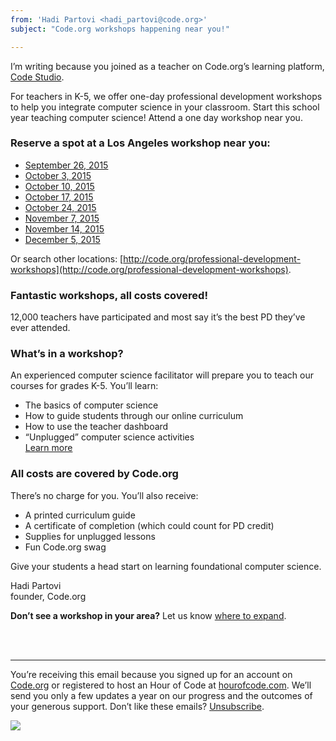 ```yaml
---
from: 'Hadi Partovi <hadi_partovi@code.org>'
subject: "Code.org workshops happening near you!"

---
```


I’m writing because you joined as a teacher on Code.org’s learning platform, [Code Studio](http://studio.code.org/). 

For teachers in K-5, we offer one-day professional development workshops to help you integrate computer science in your classroom. Start this school year teaching computer science! Attend a one day workshop near you.

### Reserve a spot at a Los Angeles workshop near you:

- [September 26, 2015](https://code.org/professional-development-workshops/4950746)
- [October 3, 2015](https://code.org/professional-development-workshops/4939394)
- [October 10, 2015](https://code.org/professional-development-workshops/4951422)
- [October 17, 2015](https://code.org/professional-development-workshops/4939395)
- [October 24, 2015](https://code.org/professional-development-workshops/4952862)
- [November 7, 2015](https://code.org/professional-development-workshops/4949670)
- [November 14, 2015](https://code.org/professional-development-workshops/4959554)
- [December 5, 2015](https://code.org/professional-development-workshops/4959553)

Or search other locations: [http://code.org/professional-development-workshops](http://code.org/professional-development-workshops).  

### Fantastic workshops, all costs covered!
12,000 teachers have participated and most say it’s the best PD they’ve ever attended.

### What’s in a workshop?
An experienced computer science facilitator will prepare you to teach our courses for grades K-5. You’ll learn:

- The basics of computer science
- How to guide students through our online curriculum
- How to use the teacher dashboard
- “Unplugged” computer science activities<br />
[Learn more](https://code.org/k5)

### All costs are covered by Code.org
There’s no charge for you. You’ll also receive:

- A printed curriculum guide
- A certificate of completion (which could count for PD credit)
- Supplies for unplugged lessons
- Fun Code.org swag

Give your students a head start on learning foundational computer science.


Hadi Partovi<br />
founder, Code.org


**Don’t see a workshop in your area?** Let us know [where to expand](https://docs.google.com/a/code.org/forms/d/1QoWzKV5n2Fxx-W90LmmMWxY7qndMo1IE0QWZcxY9OTI/viewform). 

<br />
<br />

<hr/>

You’re receiving this email because you signed up for an account on [Code.org](https://code.org/) or registered to host an Hour of Code at [hourofcode.com](http://hourofcode.com/). We’ll send you only a few updates a year on our progress and the outcomes of your generous support. Don’t like these emails? [Unsubscribe](<%= unsubscribe_link %>).

![](<%= tracking_pixel %>)

